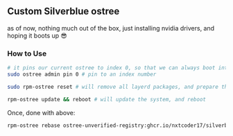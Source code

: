 ## Custom Silverblue ostree

as of now, nothing much out of the box, just installing nvidia drivers, and hoping it boots up 😎

### How to Use
```bash
# it pins our current ostree to index 0, so that we can always boot into it
sudo ostree admin pin 0 # pin to an index number

sudo rpm-ostree reset # will remove all layerd packages, and prepare the system for rebasing

rpm-ostree update && reboot # will update the system, and reboot
```

Once, done with above:
```bash
rpm-ostree rebase ostree-unverified-registry:ghcr.io/nxtcoder17/silverblue:sha256-5e67a1d
```

